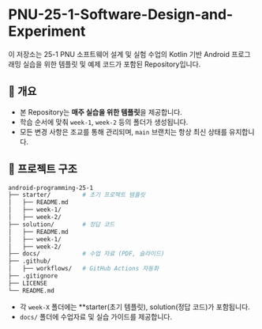 # PNU-25-1-Software-Design-and-Experiment
이 저장소는 25-1 PNU 소프트웨어 설계 및 실험 수업의 Kotlin 기반 Android 프로그래밍 실습을 위한 템플릿 및 예제 코드가 포함된 Repository입니다.

## 📌 개요
- 본 Repository는 **매주 실습을 위한 템플릿**을 제공합니다.
- 학습 순서에 맞춰 `week-1`, `week-2` 등의 폴더가 생성됩니다.
- 모든 변경 사항은 조교를 통해 관리되며, `main` 브랜치는 항상 최신 상태를 유지합니다.

## 📁 프로젝트 구조
~~~ bash
android-programming-25-1
├── starter/         # 초기 프로젝트 템플릿
│   ├── README.md  
│   ├── week-1/
│   ├── week-2/ 
├── solution/        # 정답 코드
│   ├── README.md  
│   ├── week-1/
│   ├── week-2/ 
├── docs/            # 수업 자료 (PDF, 슬라이드)
├── .github/
│   ├── workflows/   # GitHub Actions 자동화
├── .gitignore
├── LICENSE
└── README.md
~~~
- 각 `week-X` 폴더에는 **starter(초기 템플릿), solution(정답 코드)가 포함됩니다.
- `docs/` 폴더에 수업자료 및 실습 가이드를 제공합니다.
